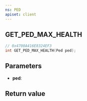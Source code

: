 ```yaml
---
ns: PED
apiset: client
---
```

## GET_PED_MAX_HEALTH

```c
// 0x4700A416E8324EF3
int GET_PED_MAX_HEALTH(Ped ped);
```


## Parameters
* **ped**:

## Return value

